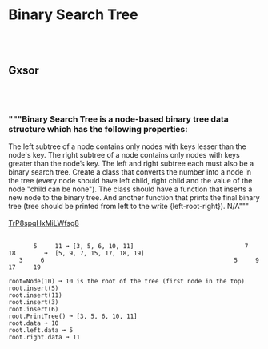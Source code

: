 # Binary Search Tree
<br><br>
## Gxsor
<br><br>
### """Binary Search Tree is a node-based binary tree data structure which has the following properties:
The left subtree of a node contains only nodes with keys lesser than the node's key.
The right subtree of a node contains only nodes with keys greater than the node’s key.
The left and right subtree each must also be a binary search tree.
Create a class that converts the number into a node in the tree (every node should have left child, right child and the value of the node "child can be none"). The class should have a function that inserts a new node to the binary tree. And another function that prints the final binary tree (tree should be printed from left to the write {left-root-right}).
N/A"""
<br><br>
[TrP8spqHxMiLWfsg8](https://edabit.com/challenge/TrP8spqHxMiLWfsg8)
<br><br>
```          10                                                           15
       5     11 ➞ [3, 5, 6, 10, 11]                               7          18        ➞  [5, 9, 7, 15, 17, 18, 19]
   3     6                                                     5     9     17     19

root=Node(10) ➞ 10 is the root of the tree (first node in the top)
root.insert(5)
root.insert(11)
root.insert(3)
root.insert(6)
root.PrintTree() ➞ [3, 5, 6, 10, 11]
root.data ➞ 10
root.left.data ➞ 5
root.right.data ➞ 11
```

<br><br>
